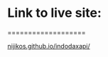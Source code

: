# Link to live site:
===================

[nijikos.github.io/indodaxapi/](https://nijikos.github.io/indodaxapi/)
